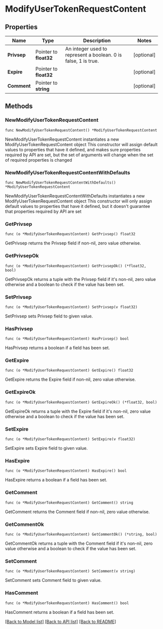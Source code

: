 # ModifyUserTokenRequestContent

## Properties

Name | Type | Description | Notes
------------ | ------------- | ------------- | -------------
**Privsep** | Pointer to **float32** | An integer used to represent a boolean. 0 is false, 1 is true. | [optional] 
**Expire** | Pointer to **float32** |  | [optional] 
**Comment** | Pointer to **string** |  | [optional] 

## Methods

### NewModifyUserTokenRequestContent

`func NewModifyUserTokenRequestContent() *ModifyUserTokenRequestContent`

NewModifyUserTokenRequestContent instantiates a new ModifyUserTokenRequestContent object
This constructor will assign default values to properties that have it defined,
and makes sure properties required by API are set, but the set of arguments
will change when the set of required properties is changed

### NewModifyUserTokenRequestContentWithDefaults

`func NewModifyUserTokenRequestContentWithDefaults() *ModifyUserTokenRequestContent`

NewModifyUserTokenRequestContentWithDefaults instantiates a new ModifyUserTokenRequestContent object
This constructor will only assign default values to properties that have it defined,
but it doesn't guarantee that properties required by API are set

### GetPrivsep

`func (o *ModifyUserTokenRequestContent) GetPrivsep() float32`

GetPrivsep returns the Privsep field if non-nil, zero value otherwise.

### GetPrivsepOk

`func (o *ModifyUserTokenRequestContent) GetPrivsepOk() (*float32, bool)`

GetPrivsepOk returns a tuple with the Privsep field if it's non-nil, zero value otherwise
and a boolean to check if the value has been set.

### SetPrivsep

`func (o *ModifyUserTokenRequestContent) SetPrivsep(v float32)`

SetPrivsep sets Privsep field to given value.

### HasPrivsep

`func (o *ModifyUserTokenRequestContent) HasPrivsep() bool`

HasPrivsep returns a boolean if a field has been set.

### GetExpire

`func (o *ModifyUserTokenRequestContent) GetExpire() float32`

GetExpire returns the Expire field if non-nil, zero value otherwise.

### GetExpireOk

`func (o *ModifyUserTokenRequestContent) GetExpireOk() (*float32, bool)`

GetExpireOk returns a tuple with the Expire field if it's non-nil, zero value otherwise
and a boolean to check if the value has been set.

### SetExpire

`func (o *ModifyUserTokenRequestContent) SetExpire(v float32)`

SetExpire sets Expire field to given value.

### HasExpire

`func (o *ModifyUserTokenRequestContent) HasExpire() bool`

HasExpire returns a boolean if a field has been set.

### GetComment

`func (o *ModifyUserTokenRequestContent) GetComment() string`

GetComment returns the Comment field if non-nil, zero value otherwise.

### GetCommentOk

`func (o *ModifyUserTokenRequestContent) GetCommentOk() (*string, bool)`

GetCommentOk returns a tuple with the Comment field if it's non-nil, zero value otherwise
and a boolean to check if the value has been set.

### SetComment

`func (o *ModifyUserTokenRequestContent) SetComment(v string)`

SetComment sets Comment field to given value.

### HasComment

`func (o *ModifyUserTokenRequestContent) HasComment() bool`

HasComment returns a boolean if a field has been set.


[[Back to Model list]](../README.md#documentation-for-models) [[Back to API list]](../README.md#documentation-for-api-endpoints) [[Back to README]](../README.md)


